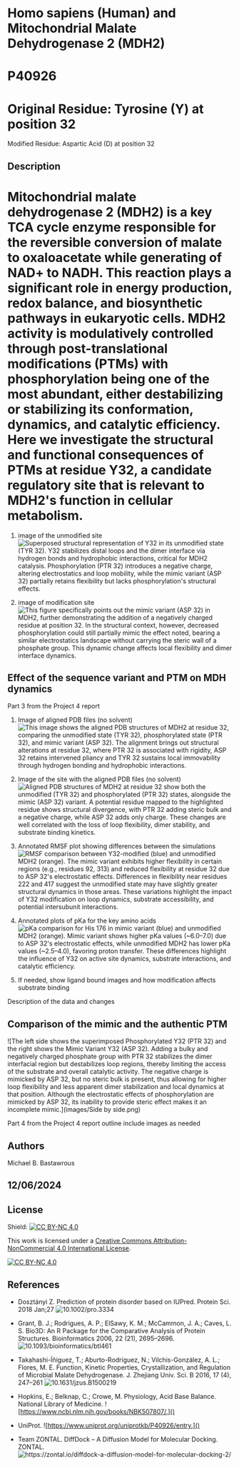 # Homo sapiens (Human) and Mitochondrial Malate Dehydrogenase 2 (MDH2)
# P40926
# Original Residue: Tyrosine (Y) at position 32
Modified Residue: Aspartic Acid (D) at position 32


## Description

# Mitochondrial malate dehydrogenase 2 (MDH2) is a key TCA cycle enzyme responsible for the reversible conversion of malate to oxaloacetate while generating of NAD+ to NADH. This reaction plays a significant role in energy production, redox balance, and biosynthetic pathways in eukaryotic cells. MDH2 activity is modulatively controlled through post-translational modifications (PTMs) with phosphorylation being one of the most abundant, either destabilizing or stabilizing its conformation, dynamics, and catalytic efficiency. Here we investigate the structural and functional consequences of PTMs at residue Y32, a candidate regulatory site that is relevant to MDH2's function in cellular metabolism.

1. image of the unmodified site
![Superposed structural representation of Y32 in its unmodified state (TYR 32). Y32 stabilizes distal loops and the dimer interface via hydrogen bonds and hydrophobic interactions, critical for MDH2 catalysis. Phosphorylation (PTR 32) introduces a negative charge, altering electrostatics and loop mobility, while the mimic variant (ASP 32) partially retains flexibility but lacks phosphorylation's structural effects.](images/MDH2.png)

2. image of modification site
![This figure specifically points out the mimic variant (ASP 32) in MDH2, further demonstrating the addition of a negatively charged residue at position 32. In the structural context, however, decreased phosphorylation could still partially mimic the effect noted, bearing a similar electrostatics landscape without carrying the steric wall of a phosphate group. This dynamic change affects local flexibility and dimer interface dynamics.
](images/Variant.png)


## Effect of the sequence variant and PTM on MDH dynamics

Part 3 from the Project 4 report

1. Image of aligned PDB files (no solvent)
![This image shows the aligned PDB structures of MDH2 at residue 32, comparing the unmodified state (TYR 32), phosphorylated state (PTR 32), and mimic variant (ASP 32). The alignment brings out structural alterations at residue 32, where PTR 32 is associated with rigidity, ASP 32 retains intervened pliancy and TYR 32 sustains local immovability through hydrogen bonding and hydrophobic interactions.](images/pdbaligned.png)

2. Image of the site with the aligned PDB files (no solvent)
![Aligned PDB structures of MDH2 at residue 32 show both the unmodified (TYR 32) and phosphorylated (PTR 32) states, alongside the mimic (ASP 32) variant. A potential residue mapped to the highlighted residue shows structural divergence, with PTR 32 adding steric bulk and a negative charge, while ASP 32 adds only charge. These changes are well correlated with the loss of loop flexibility, dimer stability, and substrate binding kinetics.](images/SitePDBnosolvent.png)

3. Annotated RMSF plot showing differences between the simulations
![RMSF comparison between Y32-modified (blue) and unmodified MDH2 (orange). The mimic variant exhibits higher flexibility in certain regions (e.g., residues 92, 313) and reduced flexibility at residue 32 due to ASP 32's electrostatic effects. Differences in flexibility near residues 222 and 417 suggest the unmodified state may have slightly greater structural dynamics in those areas. These variations highlight the impact of Y32 modification on loop dynamics, substrate accessibility, and potential intersubunit interactions.](images/RMSFGraph.png)

4. Annotated plots of pKa for the key amino acids
![pKa comparison for His 176 in mimic variant (blue) and unmodified MDH2 (orange). Mimic variant shows higher pKa values (~6.0–7.0) due to ASP 32's electrostatic effects, while unmodified MDH2 has lower pKa values (~2.5–4.0), favoring proton transfer. These differences highlight the influence of Y32 on active site dynamics, substrate interactions, and catalytic efficiency.](images/PKAGraph.png)

5. If needed, show ligand bound images and how modification affects substrate binding

Description of the data and changes


## Comparison of the mimic and the authentic PTM
![The left side shows the superimposed Phosphorylated Y32 (PTR 32) and the right shows the Mimic Variant Y32 (ASP 32). Adding a bulky and negatively charged phosphate group with PTR 32 stabilizes the dimer interfacial region but destabilizes loop regions, thereby limiting the access of the substrate and overall catalytic activity. The negative charge is mimicked by ASP 32, but no steric bulk is present, thus allowing for higher loop flexibility and less apparent dimer stabilization and local dynamics at that position. Although the electrostatic effects of phosphorylation are mimicked by ASP 32, its inability to provide steric effect makes it an incomplete mimic.](images/Side by side.png)

Part 4 from the Project 4 report outline
include images as needed


## Authors

Michael B. Bastawrous 

## 12/06/2024

## License

Shield: [![CC BY-NC 4.0][cc-by-nc-shield]][cc-by-nc]

This work is licensed under a
[Creative Commons Attribution-NonCommercial 4.0 International License][cc-by-nc].

[![CC BY-NC 4.0][cc-by-nc-image]][cc-by-nc]

[cc-by-nc]: https://creativecommons.org/licenses/by-nc/4.0/
[cc-by-nc-image]: https://licensebuttons.net/l/by-nc/4.0/88x31.png
[cc-by-nc-shield]: https://img.shields.io/badge/License-CC%20BY--NC%204.0-lightgrey.svg


## References

* Dosztányi Z. Prediction of protein disorder based on IUPred. Protein Sci. 2018 Jan;27 ![10.1002/pro.3334](https://doi.org/10.1002/pro.3334)

* Grant, B. J.; Rodrigues, A. P.; ElSawy, K. M.; McCammon, J. A.; Caves, L. S. Bio3D: An R Package for the Comparative Analysis of Protein Structures. Bioinformatics 2006, 22 (21), 2695–2696. ![10.1093/bioinformatics/btl461](https://doi.org/10.1093/bioinformatics/btl461)

* Takahashi-Íñiguez, T.; Aburto-Rodríguez, N.; Vilchis-González, A. L.; Flores, M. E. Function, Kinetic Properties, Crystallization, and Regulation of Microbial Malate Dehydrogenase. J. Zhejiang Univ. Sci. B 2016, 17 (4), 247–261 ![10.1631/jzus.B1500219](https://doi.org/10.1631/jzus.B1500219)

* Hopkins, E.; Belknap, C.; Crowe, M. Physiology, Acid Base Balance. National Library of Medicine. ![https://www.ncbi.nlm.nih.gov/books/NBK507807/.]()

* UniProt. ![https://www.uniprot.org/uniprotkb/P40926/entry.]()

* Team ZONTAL. DiffDock – A Diffusion Model for Molecular Docking. ZONTAL. ![https://zontal.io/diffdock-a-diffusion-model-for-molecular-docking-2/ ]()

